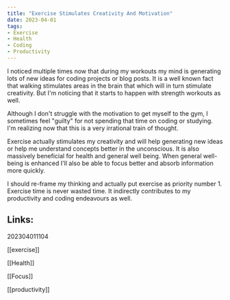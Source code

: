 ```yaml
---
title: "Exercise Stimulates Creativity And Motivation" 
date: 2023-04-01
tags:
- Exercise
- Health
- Coding
- Productivity
---
```


I noticed multiple times now that during my workouts my mind is generating lots of new ideas for coding projects or blog posts. It is a well known fact that walking stimulates areas in the brain that which will in turn stimulate creativity. But I'm noticing that it starts to happen with strength workouts as well. 

Although I don't struggle with the motivation to get myself to the gym, I sometimes feel "guilty" for not spending that time on coding or studying. I'm realizing now that this is a very irrational train of thought.

Exercise actually stimulates my creativity and will help generating new ideas or help me understand concepts better in the unconscious. It is also massively beneficial for health and general well being. When general well-being is enhanced I'll also be able to focus better and absorb information more quickly.

I should re-frame my thinking and actually put exercise as priority number 1. Exercise time is never wasted time. It indirectly contributes to my productivity and coding endeavours as well.

## Links:

202304011104

[[exercise]]

[[Health]]

[[Focus]]

[[productivity]]


